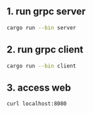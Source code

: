## 1. run grpc server

```sh
cargo run --bin server
```

## 2. run grpc client

```sh
cargo run --bin client
```

## 3. access web

```sh
curl localhost:8080
```